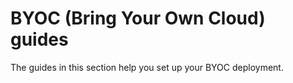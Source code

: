 # BYOC (Bring Your Own Cloud) guides

The guides in this section help you set up your BYOC deployment.
